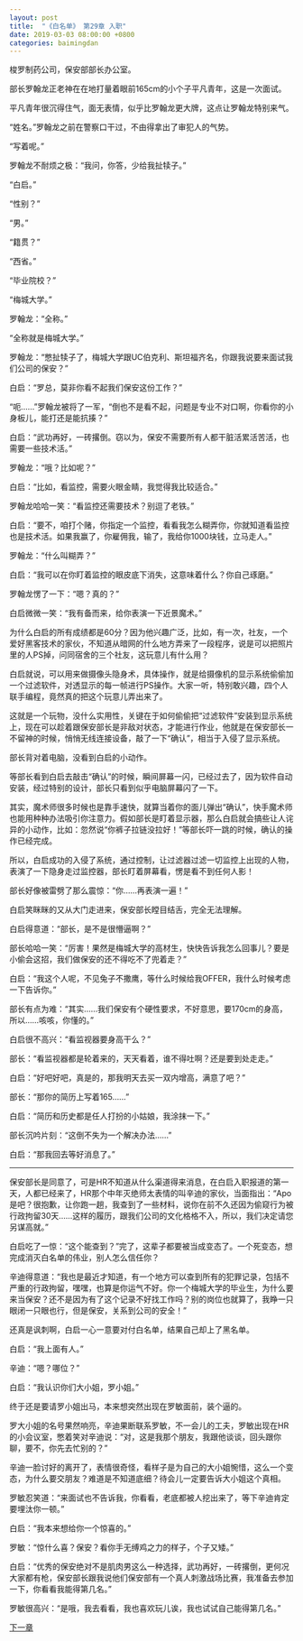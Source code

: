 ```yaml
---
layout: post
title:  "《白名单》 第29章 入职"
date: 2019-03-03 08:00:00 +0800
categories: baimingdan
---
```

梭罗制药公司，保安部部长办公室。

部长罗翰龙正老神在在地打量着眼前165cm的小个子平凡青年，这是一次面试。

平凡青年很沉得住气，面无表情，似乎比罗翰龙更大牌，这点让罗翰龙特别来气。

“姓名。”罗翰龙之前在警察口干过，不由得拿出了审犯人的气势。

“写着呢。”

罗翰龙不耐烦之极：“我问，你答，少给我扯犊子。”

“白启。”

“性别？”

“男。”

“籍贯？”

“西省。”

“毕业院校？”

“梅城大学。”

罗翰龙：“全称。”

“全称就是梅城大学。”

罗翰龙：“憋扯犊子了，梅城大学跟UC伯克利、斯坦福齐名，你跟我说要来面试我们公司的保安？”

白启：“罗总，莫非你看不起我们保安这份工作？”

“呃……”罗翰龙被将了一军，“倒也不是看不起，问题是专业不对口啊，你看你的小身板儿，能打还是能抗揍？”

白启：“武功再好，一砖撂倒。窃以为，保安不需要所有人都干脏活累活苦活，也需要一些技术活。”

罗翰龙：“哦？比如呢？”

白启：“比如，看监控，需要火眼金睛，我觉得我比较适合。”

罗翰龙哈哈一笑：“看监控还需要技术？别逗了老铁。”

白启：“要不，咱打个赌，你指定一个监控，看看我怎么糊弄你，你就知道看监控也是技术活。如果我赢了，你雇佣我，输了，我给你1000块钱，立马走人。”

罗翰龙：“什么叫糊弄？”

白启：“我可以在你盯着监控的眼皮底下消失，这意味着什么？你自己琢磨。”

罗翰龙愣了一下：“嗯？真的？”

白启微微一笑：“我有备而来，给你表演一下近景魔术。”

为什么白启的所有成绩都是60分？因为他兴趣广泛，比如，有一次，社友，一个爱好黑客技术的家伙，不知道从暗网的什么地方弄来了一段程序，说是可以把照片里的人PS掉，问同宿舍的三个社友，这玩意儿有什么用？

白启就说，可以用来做摄像头隐身术，具体操作，就是给摄像机的显示系统偷偷加一个过滤软件，对透显示的每一帧进行PS操作。大家一听，特别敢兴趣，四个人联手编程，竟然真的把这个玩意儿弄出来了。

这就是一个玩物，没什么实用性，关键在于如何偷偷把“过滤软件”安装到显示系统上，现在可以趁着跟保安部长是非敌对状态，才能进行作业，他就是在保安部长一不留神的时候，悄悄无线连接设备，敲了一下“确认”，相当于入侵了显示系统。

部长背对着电脑，没看到白启的小动作。

等部长看到白启去敲击“确认”的时候，瞬间屏幕一闪，已经过去了，因为软件自动安装，经过特别的设计，部长只看到似乎电脑屏幕闪了一下。

其实，魔术师很多时候也是靠手速快，就算当着你的面儿弹出“确认”，快手魔术师也能用种种办法吸引你注意力。假如部长是盯着显示器，那么白启就会搞些让人诧异的小动作，比如：忽然说“你裤子拉链没拉好！”等部长吓一跳的时候，确认的操作已经完成。

所以，白启成功的入侵了系统，通过控制，让过滤器过滤一切监控上出现的人物，表演了一下隐身走过监控器，部长盯着屏幕看，愣是看不到任何人影！

部长好像被雷劈了那么震惊：“你……再表演一遍！”

白启笑眯眯的又从大门走进来，保安部长瞠目结舌，完全无法理解。

白启得意道：“部长，是不是很懵逼啊？”

部长哈哈一笑：“厉害！果然是梅城大学的高材生，快快告诉我怎么回事儿？要是小偷会这招，我们做保安的还不得吃不了兜着走？”

白启：“我这个人呢，不见兔子不撒鹰，等什么时候给我OFFER，我什么时候考虑一下告诉你。”

部长有点为难：“其实……我们保安有个硬性要求，不好意思，要170cm的身高，所以……咳咳，你懂的。”

白启很不高兴：“看监视器要身高干么？”

部长：“看监视器都是轮着来的，天天看着，谁不得吐啊？还是要到处走走。”

白启：“好吧好吧，真是的，那我明天去买一双内增高，满意了吧？”

部长：“那你的简历上写着165……”

白启：“简历和历史都是任人打扮的小姑娘，我涂抹一下。”

部长沉吟片刻：“这倒不失为一个解决办法……”

白启：“那我回去等好消息了。”

***

保安部长是同意了，可是HR不知道从什么渠道得来消息，在白启入职报道的第一天，人都已经来了，HR那个中年灭绝师太表情的叫辛迪的家伙，当面指出：“Apo是吧？很抱歉，让你跑一趟，我查到了一些材料，说你在前不久还因为偷窥行为被行政拘留30天……这样的履历，跟我们公司的文化格格不入，所以，我们决定请您另谋高就。”

白启吃了一惊：“这个能查到？”完了，这辈子都要被当成变态了。一个死变态，想完成消灭白名单的伟业，别人怎么信任你？

辛迪得意道：“我也是最近才知道，有一个地方可以查到所有的犯罪记录，包括不严重的行政拘留，嘿嘿，也算是你运气不好。你一个梅城大学的毕业生，为什么要来当保安？还不是因为有了这个记录不好找工作吗？别的岗位也就算了，我睁一只眼闭一只眼也行，但是保安，关系到公司的安全！”

还真是讽刺啊，白启一心一意要对付白名单，结果自己却上了黑名单。

白启：“我上面有人。”

辛迪：“嗯？哪位？”

白启：“我认识你们大小姐，罗小姐。”

终于还是要请罗小姐出马，本来想突然出现在罗敏面前，装个逼的。

罗大小姐的名号果然响亮，辛迪果断联系罗敏，不一会儿的工夫，罗敏出现在HR的小会议室，憋着笑对辛迪说：“对，这是我那个朋友，我跟他谈谈，回头跟你聊，要不，你先去忙别的？”

辛迪一脸讨好的离开了，表情很奇怪，看样子是为自己的大小姐惋惜，这么一个变态，为什么要交朋友？难道是不知道底细？待会儿一定要告诉大小姐这个真相。

罗敏忍笑道：“来面试也不告诉我，你看看，老底都被人挖出来了，等下辛迪肯定要埋汰你一顿。”

白启：“我本来想给你一个惊喜的。”

罗敏：“惊什么喜？保安？看你手无缚鸡之力的样子，个子又矮。”

白启：“优秀的保安绝对不是肌肉男这么一种选择，武功再好，一砖撂倒，更何况大家都有枪，保安部长跟我说他们保安部有一个真人刺激战场比赛，我准备去参加一下，你看看我能得第几名。”

罗敏很高兴：“是哦，我去看看，我也喜欢玩儿诶，我也试试自己能得第几名。”

[下一章](/baimingdan/2019/03/03/30.html)
